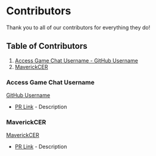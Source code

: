 # Contributors
Thank you to all of our contributors for everything they do!


## Table of Contributors

1. [Access Game Chat Username - GitHub Username](#access-game-chat-username)
2. [MaverickCER](#maverickcer)

### Access Game Chat Username
[GitHub Username](http://www.example.com)
- [PR Link](http://www.example.com) - Description

### MaverickCER
[MaverickCER](http://maverickmanasco.dev)
- [PR Link](http://www.example.com) - Description


